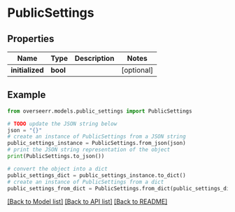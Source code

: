 # PublicSettings


## Properties

Name | Type | Description | Notes
------------ | ------------- | ------------- | -------------
**initialized** | **bool** |  | [optional] 

## Example

```python
from overseerr.models.public_settings import PublicSettings

# TODO update the JSON string below
json = "{}"
# create an instance of PublicSettings from a JSON string
public_settings_instance = PublicSettings.from_json(json)
# print the JSON string representation of the object
print(PublicSettings.to_json())

# convert the object into a dict
public_settings_dict = public_settings_instance.to_dict()
# create an instance of PublicSettings from a dict
public_settings_from_dict = PublicSettings.from_dict(public_settings_dict)
```
[[Back to Model list]](../README.md#documentation-for-models) [[Back to API list]](../README.md#documentation-for-api-endpoints) [[Back to README]](../README.md)


